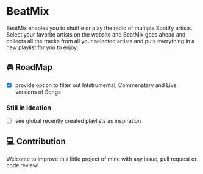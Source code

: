 # BeatMix

BeatMix enables you to shuffle or play the radio of multiple Spotify artists. Select your favorite artists on the website and BeatMix goes ahead and collects all the tracks from all your selected artists and puts everything in a new playlist for you to enjoy.

## :oncoming_automobile: RoadMap

- [X] provide option to filter out Intstrumental, Commenatary and Live versions of Songs

### Still in ideation
- [ ] see global recently created playlists as inspiration

## :computer: Contribution
Welcome to improve this little project of mine with any issue, pull request or code review!

